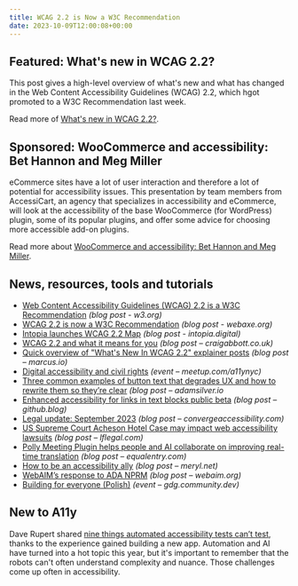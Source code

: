 ```yaml
---
title: WCAG 2.2 is Now a W3C Recommendation
date: 2023-10-09T12:00:08+00:00
---
```


## Featured: What's new in WCAG 2.2?

This post gives a high-level overview of what's new and what has changed in the Web Content Accessibility Guidelines (WCAG) 2.2, which hgot promoted to a W3C Recommendation last week.

Read more of [What's new in WCAG 2.2?](https://tetralogical.com/blog/2023/10/05/whats-new-wcag-2.2/).

## Sponsored: WooCommerce and accessibility: Bet Hannon and Meg Miller

eCommerce sites have a lot of user interaction and therefore a lot of potential for accessibility issues. This presentation by team members from AccessiCart, an agency that specializes in accessibility and eCommerce, will look at the accessibility of the base WooCommerce (for WordPress) plugin, some of its popular plugins, and offer some advice for choosing more accessible add-on plugins.

Read more about [WooCommerce and accessibility: Bet Hannon and Meg Miller](https://equalizedigital.com/woocommerce-and-accessibility-bet-hannon-and-meg-miller/?utm_source=a11yweekly&utm_medium=sponsored).

## News, resources, tools and tutorials

- [Web Content Accessibility Guidelines (WCAG) 2.2 is a W3C Recommendation](https://www.w3.org/news/2023/web-content-accessibility-guidelines-wcag-2-2-is-a-w3c-recommendation/) *(blog post - w3.org)*
- [WCAG 2.2 is now a W3C Recommendation](http://www.webaxe.org/wcag22-now-w3c-recommendation/) *(blog post - webaxe.org)*
- [Intopia launches WCAG 2.2 Map](https://intopia.digital/articles/intopia-launches-wcag-2-2-map/) *(blog post - intopia.digital)*
- [WCAG 2.2 and what it means for you](https://www.craigabbott.co.uk/blog/wcag-22-and-what-it-means-for-you/) *(blog post – craigabbott.co.uk)*
- [Quick overview of "What's New In WCAG 2.2" explainer posts](https://marcus.io/blog/overview-of-wcag22-posts) *(blog post – marcus.io)*
- [Digital accessibility and civil rights](https://www.meetup.com/a11ynyc/events/295911425) *(event – meetup.com/a11ynyc)*
- [Three common examples of button text that degrades UX and how to rewrite them so they’re clear](https://adamsilver.io/blog/3-common-examples-of-button-text-that-degrades-ux-and-how-to-rewrite-them-so-theyre-clear/) *(blog post – adamsilver.io*
- [Enhanced accessibility for links in text blocks public beta](https://github.blog/changelog/2023-09-29-enhanced-accessibility-for-links-in-text-blocks-public-beta/) *(blog post – github.blog)*
- [Legal update: September 2023](https://convergeaccessibility.com/2023/10/02/legal-update-september-2023/) *(blog post – convergeaccessibility.com)*
- [US Supreme Court Acheson Hotel Case may impact web accessibility lawsuits](https://www.lflegal.com/2023/10/acheson-tester-standing-case/) *(blog post – lflegal.com)*
- [Polly Meeting Plugin helps people and AI collaborate on improving real-time translation](https://equalentry.com/polly-meeting-plugin-realtime-translation/) *(blog post – equalentry.com)*
- [How to be an accessibility ally](https://meryl.net/how-to-be-accessibility-ally/) *(blog post – meryl.net)*
- [WebAIM’s response to ADA NPRM](https://webaim.org/blog/response-to-ada-nprm/) *(blog post – webaim.org)*
- [Building for everyone (Polish)](https://gdg.community.dev/events/details/google-gdg-wroclaw-presents-building-for-everyone-accessibility-meetup/) *(event – gdg.community.dev)*

## New to A11y

Dave Rupert shared [nine things automated accessibility tests can’t test](https://daverupert.com/2023/10/nine-a11y-jobs-where-robots-suck/), thanks to the experience gained building a new app. Automation and AI have turned into a hot topic this year, but it's important to remember that the robots can't often understand complexity and nuance. Those challenges come up often in accessibility.
